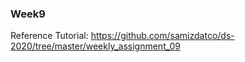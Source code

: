 ### Week9

Reference Tutorial: https://github.com/samizdatco/ds-2020/tree/master/weekly_assignment_09 
